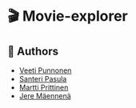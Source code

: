 # 🎬 Movie-explorer


## 👥 Authors
- [Veeti Punnonen](https://github.com/SheIITear)
- [Santeri Pasula](https://github.com/santeripas)
- [Martti Prittinen](https://github.com/MarttiPrittinen)
- [Jere Mäennenä](https://github.com/maennenajere)